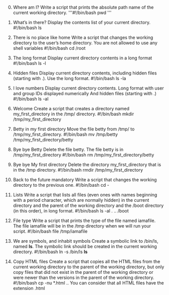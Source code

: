 0. Where am I?
Write a script that prints the absolute path name of the current working directory.
'''#!/bin/bash
pwd
'''
1. What’s in there?
Display the contents list of your current directory.
#!/bin/bash
ls

2. There is no place like home
Write a script that changes the working directory to the user’s home directory.
You are not allowed to use any shell variables
#!/bin/bash
cd /root

3. The long format
Display current directory contents in a long format
#!/bin/bash
ls -l

4. Hidden files
Display current directory contents, including hidden files (starting with .). Use the long format.
#!/bin/bash
ls -la

5. I love numbers
Display current directory contents.
Long format
with user and group IDs displayed numerically
And hidden files (starting with .)
#!/bin/bash
ls -al
6. Welcome
Create a script that creates a directory named my_first_directory in the /tmp/ directory.
#!/bin/bash 
mkdir /tmp/my_first_directory

7. Betty in my first directory
Move the file betty from /tmp/ to /tmp/my_first_directory.
#!/bin/bash 
mv /tmp/betty /tmp/my_first_directory/betty

8. Bye bye Betty
Delete the file betty.
The file betty is in /tmp/my_first_directory
#!/bin/bash 
rm /tmp/my_first_directory/betty

9. Bye bye My first directory
Delete the directory my_first_directory that is in the /tmp directory.
#!/bin/bash 
rmdir /tmp/my_first_directory


10. Back to the future
mandatory
Write a script that changes the working directory to the previous one.
#!/bin/bash 
cd -

11. Lists
Write a script that lists all files (even ones with names beginning with a period character, which are normally hidden) in the current directory and the parent of the working directory and the /boot directory (in this order), in long format.
#!/bin/bash
ls -al . .. /boot

12. File type
Write a script that prints the type of the file named iamafile. The file iamafile will be in the /tmp directory when we will run your script.
#!/bin/bash 
file /tmp/iamafile

13. We are symbols, and inhabit symbols
Create a symbolic link to /bin/ls, named __ls__. The symbolic link should be created in the current working directory.
#!/bin/bash
ln -s /bin/ls __ls__


14. Copy HTML files
Create a script that copies all the HTML files from the current working directory to the parent of the working directory, but only copy files that did not exist in the parent of the working directory or were newer than the versions in the parent of the working directory.
#!/bin/bash 
cp -nu *.html ..
You can consider that all HTML files have the extension .html
